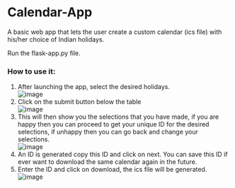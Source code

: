 # Calendar-App
A basic web app that lets the user create a custom calendar (ics file) with his/her choice of Indian holidays.<br />

Run the flask-app.py file.

### How to use it:
1. After launching the app, select the desired holidays.<br />
![image](https://user-images.githubusercontent.com/37058545/118569314-5ccfd080-b797-11eb-82c6-867e61bee92e.png)
2. Click on the submit button below the table<br />
![image](https://user-images.githubusercontent.com/37058545/118569413-8983e800-b797-11eb-9ea2-9f11d6cc263a.png)
3. This will then show you the selections that you have made, if you are happy then you can proceed to get your unique ID for the desired selections, if unhappy then you can go back and change your selections.<br />
![image](https://user-images.githubusercontent.com/37058545/118569811-50984300-b798-11eb-83d6-d11f9706a422.png)
4. An ID is generated copy this ID and click on next. You can save this ID if ever want to download the same calendar again in the future.
5. Enter the ID and click on download, the ics file will be generated. <br />
![image](https://user-images.githubusercontent.com/37058545/118570169-327f1280-b799-11eb-920b-399b35e5277a.png)


 
